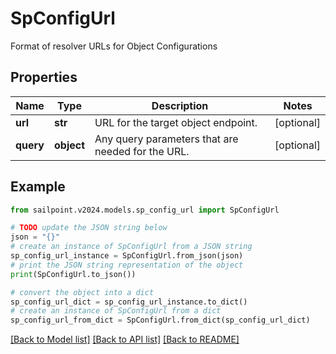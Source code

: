 # SpConfigUrl

Format of resolver URLs for Object Configurations

## Properties

Name | Type | Description | Notes
------------ | ------------- | ------------- | -------------
**url** | **str** | URL for the target object endpoint. | [optional] 
**query** | **object** | Any query parameters that are needed for the URL. | [optional] 

## Example

```python
from sailpoint.v2024.models.sp_config_url import SpConfigUrl

# TODO update the JSON string below
json = "{}"
# create an instance of SpConfigUrl from a JSON string
sp_config_url_instance = SpConfigUrl.from_json(json)
# print the JSON string representation of the object
print(SpConfigUrl.to_json())

# convert the object into a dict
sp_config_url_dict = sp_config_url_instance.to_dict()
# create an instance of SpConfigUrl from a dict
sp_config_url_from_dict = SpConfigUrl.from_dict(sp_config_url_dict)
```
[[Back to Model list]](../README.md#documentation-for-models) [[Back to API list]](../README.md#documentation-for-api-endpoints) [[Back to README]](../README.md)


